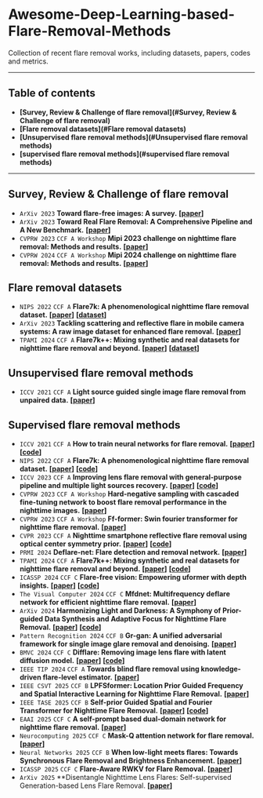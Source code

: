 # Awesome-Deep-Learning-based-Flare-Removal-Methods
Collection of recent flare removal works, including datasets, papers, codes and metrics.

------

## Table of contents

- **[Survey, Review & Challenge of flare removal](#Survey, Review & Challenge of flare removal)**
- **[Flare removal datasets](#Flare removal datasets)**
- **[Unsupervised flare removal methods](#Unsupervised flare removal methods)**
- **[supervised flare removal methods](#supervised flare removal methods)**

------

## Survey, Review & Challenge of flare removal

* `ArXiv 2023` **Toward flare-free images: A survey.** **[[paper](https://arxiv.org/abs/2310.14354)]**
* `ArXiv 2023` **Toward Real Flare Removal: A Comprehensive Pipeline and A New Benchmark.** **[[paper](https://arxiv.org/pdf/2306.15884)]**
* `CVPRW 2023` `CCF A Workshop` **Mipi 2023 challenge on nighttime flare removal: Methods and results.** **[[paper](https://openaccess.thecvf.com/content/CVPR2023W/MIPI/papers/Dai_MIPI_2023_Challenge_on_Nighttime_Flare_Removal_Methods_and_Results_CVPRW_2023_paper.pdf)]**
* `CVPRW 2024` `CCF A Workshop` **Mipi 2024 challenge on nighttime flare removal: Methods and results.** **[[paper](https://ieeexplore.ieee.org/document/10678229)]**

## Flare removal datasets

- `NIPS 2022` `CCF A` **Flare7k: A phenomenological nighttime flare removal dataset.** **[[paper](https://proceedings.neurips.cc/paper_files/paper/2022/file/1909ac72220bf5016b6c93f08b66cf36-Paper-Datasets_and_Benchmarks.pdf)]** **[[dataset](https://github.com/ykdai/Flare7K)]**
- `ArXiv 2023` **Tackling scattering and reflective flare in mobile camera systems: A raw image dataset for enhanced flare removal.** **[[paper](https://ui.adsabs.harvard.edu/abs/2023arXiv230714180L/abstract)]**
- `TPAMI 2024` `CCF A` **Flare7k++: Mixing synthetic and real datasets for nighttime flare removal and beyond.** **[[paper](https://arxiv.org/pdf/2306.04236)]** **[[dataset](https://github.com/ykdai/Flare7K)]**

## Unsupervised flare removal methods

- `ICCV 2021` `CCF A` **Light source guided single image flare removal from unpaired data.** **[[paper](https://openaccess.thecvf.com/content/ICCV2021/papers/Qiao_Light_Source_Guided_Single-Image_Flare_Removal_From_Unpaired_Data_ICCV_2021_paper.pdf)]**

## Supervised flare removal methods

- `ICCV 2021` `CCF A` **How to train neural networks for flare removal.** **[[paper](https://openaccess.thecvf.com/content/ICCV2021/papers/Wu_How_To_Train_Neural_Networks_for_Flare_Removal_ICCV_2021_paper.pdf)]** **[[code](https://github.com/budui/flare_removal_pytorch)]**
- `NIPS 2022` `CCF A`  **Flare7k: A phenomenological nighttime flare removal dataset.** **[[paper](https://proceedings.neurips.cc/paper_files/paper/2022/file/1909ac72220bf5016b6c93f08b66cf36-Paper-Datasets_and_Benchmarks.pdf)]** **[[code](https://github.com/ykdai/Flare7K)]**
- `ICCV 2023` `CCF A` **Improving lens flare removal with general-purpose pipeline and multiple light sources recovery.** **[[paper](https://openaccess.thecvf.com/content/ICCV2023/papers/Zhou_Improving_Lens_Flare_Removal_with_General-Purpose_Pipeline_and_Multiple_Light_ICCV_2023_paper.pdf)]** **[[code](https://github.com/YuyanZhou1/Improving-Lens-Flare-Removal)]**
- `CVPRW 2023` `CCF A Workshop`  **Hard-negative sampling with cascaded fine-tuning network to boost flare removal performance in the nighttime images.** **[[paper](https://openaccess.thecvf.com/content/CVPR2023W/MIPI/papers/Song_Hard-Negative_Sampling_With_Cascaded_Fine-Tuning_Network_To_Boost_Flare_Removal_CVPRW_2023_paper.pdf)]**
- `CVPRW 2023` `CCF A Workshop` **Ff-former: Swin fourier transformer for nighttime flare removal.** **[[paper](https://openaccess.thecvf.com/content/CVPR2023W/MIPI/papers/Zhang_FF-Former_Swin_Fourier_Transformer_for_Nighttime_Flare_Removal_CVPRW_2023_paper.pdf)]**
- `CVPR 2023` `CCF A` **Nighttime smartphone reflective flare removal using optical center symmetry prior.** **[[paper](https://openaccess.thecvf.com/content/CVPR2023/papers/Dai_Nighttime_Smartphone_Reflective_Flare_Removal_Using_Optical_Center_Symmetry_Prior_CVPR_2023_paper.pdf)]** **[[code](https://github.com/ykdai/BracketFlare)]**
- `PRMI 2024` **Deflare-net: Flare detection and removal network.** **[[paper](https://link.springer.com/chapter/10.1007/978-3-031-45170-6_48)]**  
- `TPAMI 2024` `CCF A`  **Flare7k++: Mixing synthetic and real datasets for nighttime flare removal and beyond.** **[[paper](https://arxiv.org/pdf/2306.04236)]** **[[code](https://github.com/ykdai/Flare7K)]**
- `ICASSP 2024` `CCF C`  **Flare-free vision: Empowering uformer with depth insights.** **[[paper](https://www.researchgate.net/profile/Marwan-Torki/publication/376586936_FLARE-FREE_VISION_EMPOWERING_UFORMER_WITH_DEPTH_INSIGHTS_ICASSP2024/links/657ea3058e2401526dde1e84/FLARE-FREE-VISION-EMPOWERING-UFORMER-WITH-DEPTH-INSIGHTS-ICASSP2024.pdf)]** **[[code](https://github.com/yousefkotp/Flare-Free-Vision-Empowering-Uformer-with-Depth-Insights)]**
- `The Visual Computer 2024` `CCF C` **Mfdnet: Multifrequency deflare network for efficient nighttime flare removal.** **[[paper](https://link.springer.com/article/10.1007/s00371-024-03540-x)]** 
- `ArXiv 2024`  **Harmonizing Light and Darkness: A Symphony of Prior-guided Data Synthesis and Adaptive Focus for Nighttime Flare Removal.** **[[paper](https://arxiv.org/pdf/2404.00313)]** **[[code](https://github.com/qulishen/Harmonizing-Light-and-Darkness)]**
- `Pattern Recognition 2024` `CCF B` **Gr-gan: A unified adversarial framework for single image glare removal and denoising.** **[[paper](https://www.sciencedirect.com/science/article/pii/S0031320324005661)]**  
- `BMVC 2024` `CCF C`  **Difflare: Removing image lens flare with latent diffusion model.** **[[paper](https://arxiv.org/pdf/2407.14746)]** **[[code](https://github.com/TianwenZhou/Difflare)]**
- `IEEE TIP 2024` `CCF A` **Towards blind flare removal using knowledge-driven flare-level estimator.** **[[paper](https://ieeexplore.ieee.org/abstract/document/10726687)]** 
- `IEEE CSVT 2025` `CCF B` **LPFSformer: Location Prior Guided Frequency and Spatial Interactive Learning for Nighttime Flare Removal.** **[[paper](https://ieeexplore.ieee.org/document/10777570)]** 
- `IEEE TASE 2025` `CCF B` **Self-prior Guided Spatial and Fourier Transformer  for Nighttime Flare Removal.** **[[paper](https://ieeexplore.ieee.org/abstract/document/10877847)]** **[[code](https://github.com/cranbs/SGSFT)]**
- `EAAI 2025` `CCF C` **A self-prompt based dual-domain network for nighttime flare removal.** **[[paper](https://www.sciencedirect.com/science/article/abs/pii/S0925231225007726)]** 
- `Neurocomputing 2025` `CCF C`  **Mask-Q attention network for flare removal.** **[[paper](https://www.sciencedirect.com/science/article/abs/pii/S0952197625001034)]** 
- `Neural Networks 2025` `CCF B` **When low-light meets flares: Towards Synchronous Flare Removal and Brightness Enhancement.** **[[paper](https://www.sciencedirect.com/science/article/abs/pii/S0893608025000280)]** 
- `ICASSP 2025` `CCF C`  **Flare-Aware RWKV for Flare Removal.** **[[paper](https://ieeexplore.ieee.org/document/10888487)]** 
- `ArXiv 2025`  **Disentangle Nighttime Lens Flares: Self-supervised Generation-based Lens Flare Removal. **[[paper](https://arxiv.org/pdf/2502.10714)]** 

